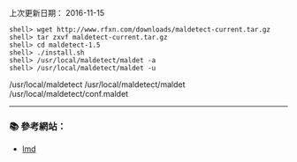 上次更新日期： 2016-11-15

```console 
shell> wget http://www.rfxn.com/downloads/maldetect-current.tar.gz
shell> tar zxvf maldetect-current.tar.gz
shell> cd maldetect-1.5
shell> ./install.sh
shell> /usr/local/maldetect/maldet -a
shell> /usr/local/maldetect/maldet -u
```

/usr/local/maldetect
/usr/local/maldetect/maldet
/usr/local/maldetect/conf.maldet


---


### :books: 參考網站：
- [lmd](http://www.rfxn.com/projects/linux-malware-detect/)


